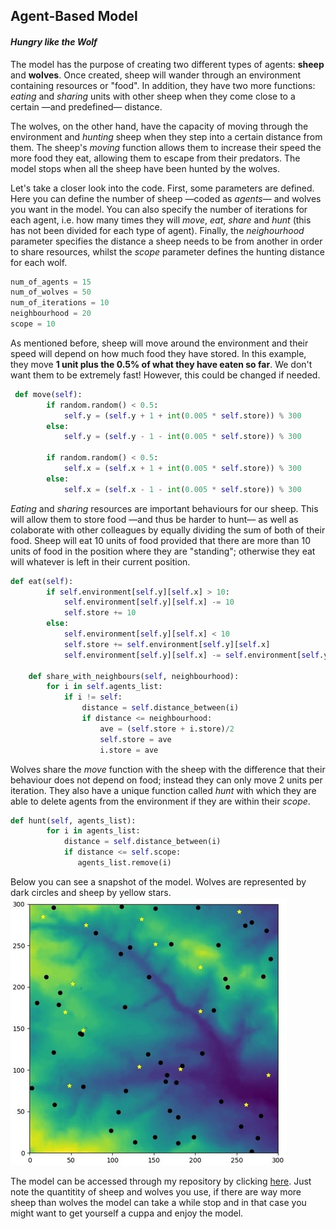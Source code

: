 ## Agent-Based Model
#### _Hungry like the Wolf_

The model has the purpose of creating two different types of agents: **sheep** and **wolves**. Once created, sheep will wander through an environment containing resources or "food". In addition, they have two more functions: _eating_ and _sharing_ units with other sheep when they come close to a certain —and predefined— distance.

The wolves, on the other hand, have the capacity of moving through the environment and _hunting_ sheep when they step into a certain distance from them. The sheep's _moving_ function allows them to increase their speed the more food they eat, allowing them to escape from their predators. The model stops when all the sheep have been hunted by the wolves.

Let's take a closer look into the code. First, some parameters are defined. Here you can define the number of sheep —coded as _agents_— and wolves you want in the model. You can also specify the number of iterations for each agent, i.e. how many times they will _move_, _eat_, _share_ and _hunt_ (this has not been divided for each type of agent). Finally, the _neighourhood_ parameter specifies the distance a sheep needs to be from another in order to share resources, whilst the _scope_ parameter defines the hunting distance for each wolf.
```python
num_of_agents = 15
num_of_wolves = 50
num_of_iterations = 10
neighbourhood = 20
scope = 10
```
As mentioned before, sheep will move around the environment and their speed will depend on how much food they have stored. In this example, they move **1 unit plus the 0.5% of what they have eaten so far**. We don't want them to be extremely fast! However, this could be changed if needed.
```python
 def move(self):
        if random.random() < 0.5:
            self.y = (self.y + 1 + int(0.005 * self.store)) % 300 
        else:
            self.y = (self.y - 1 - int(0.005 * self.store)) % 300
            
        if random.random() < 0.5:
            self.x = (self.x + 1 + int(0.005 * self.store)) % 300
        else:
            self.x = (self.x - 1 - int(0.005 * self.store)) % 300
```
_Eating_ and _sharing_ resources are important behaviours for our sheep. This will allow them to store food —and thus be harder to hunt— as well as colaborate with other colleagues by equally dividing the sum of both of their food. Sheep will eat 10 units of food provided that there are more than 10 units of food in the position where they are "standing"; otherwise they eat will whatever is left in their current position.
```python
def eat(self): 
        if self.environment[self.y][self.x] > 10:
            self.environment[self.y][self.x] -= 10
            self.store += 10
        else: 
            self.environment[self.y][self.x] < 10
            self.store += self.environment[self.y][self.x]
            self.environment[self.y][self.x] -= self.environment[self.y][self.x]
            
    def share_with_neighbours(self, neighbourhood):
        for i in self.agents_list:
            if i != self: 
                distance = self.distance_between(i) 
                if distance <= neighbourhood: 
                    ave = (self.store + i.store)/2 
                    self.store = ave
                    i.store = ave
```
Wolves share the _move_ function with the sheep with the difference that their behaviour does not depend on food; instead they can only move 2 units per iteration. They also have a unique function called _hunt_ with which they are able to delete agents from the environment if they are within their _scope_.
```python
def hunt(self, agents_list):
        for i in agents_list:
            distance = self.distance_between(i) 
            if distance <= self.scope:
               agents_list.remove(i)
```
Below you can see a snapshot of the model. Wolves are represented by dark circles and sheep by yellow stars.
![Model Snapshot](/images/model_photo.jpg)

The model can be accessed through my repository by clicking [here](https://github.com/Ant-Ross/Programming-for-Social-Sciences/tree/master/Python_exercise/Final_model). Just note the quantitity of sheep and wolves you use, if there are way more sheep than wolves the model can take a while stop and in that case you might want to get yourself a cuppa and enjoy the model.

